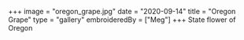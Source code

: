+++
image = "oregon_grape.jpg"
date = "2020-09-14"
title = "Oregon Grape"
type = "gallery"
embroideredBy = ["Meg"]
+++
State flower of Oregon